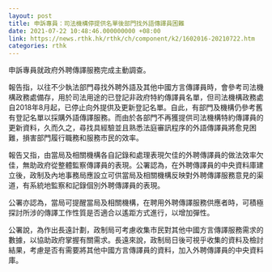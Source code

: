 ```yaml
---
layout: post
title: 申訴專員：司法機構停提供名單後部門找外語傳譯員困難
date: 2021-07-22 10:48:46.000000000 +08:00
link: https://news.rthk.hk/rthk/ch/component/k2/1602016-20210722.htm
categories: rthk
---
```


申訴專員就政府外聘傳譯服務完成主動調查。

報告指，以往不少執法部門尋找外聘外語及其他中國方言傳譯員時，會參考司法機構政務處備存，用於司法用途的已登記非政府特約傳譯員名單，但司法機構政務處自2018年8月起，已停止向外提供及更新登記名單。自此，有部門及機構仍參考舊有登記名單以採購外語傳譯服務。而由於各部門不再獲提供司法機構特約傳譯員的更新資料，久而久之，尋找具經驗並且熟悉法庭審訊程序的外語傳譯員將愈見困難，損害部門履行職務和服務市民的效率。

報告又指，由當局及相關機構各自記錄和處理表現欠佳的外聘傳譯員的做法效率欠佳，無助政府從整體監察傳譯員的表現。公署認為，在外聘傳譯員的中央資料庫建立後，政制及內地事務局應設立可供當局及相關機構反映對外聘傳譯服務意見的渠道，有系統地監察和記錄個別外聘傳譯員的表現。

公署亦認為，當局可提醒當局及相關機構，在聘用外聘傳譯服務供應者時，可積極探討所涉的傳譯工作性質是否適合以遙距方式進行，以增加彈性。

公署說，為作出長遠計劃，政制局可考慮收集市民對其他中國方言傳譯服務需求的數據，以協助政府掌握有關需求。長遠來說，政制局日後可視乎收集的資料及檢討結果，考慮是否有需要將其他中國方言傳譯員的資料，加入外聘傳譯員的中央資料庫。
